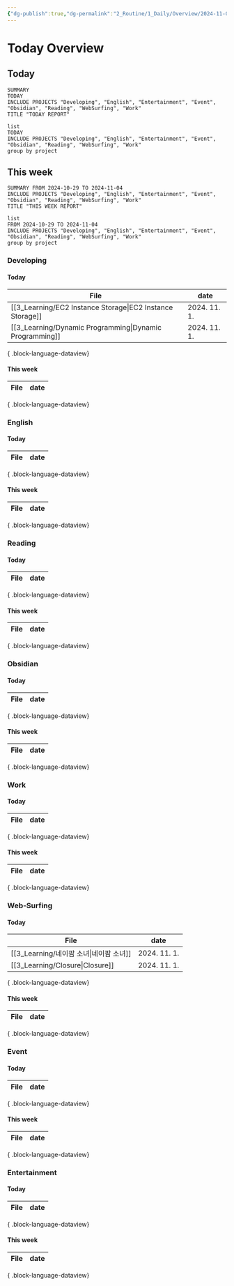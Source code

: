```yaml
---
{"dg-publish":true,"dg-permalink":"2_Routine/1_Daily/Overview/2024-11-01","created-date":"2024-11-01 11:55:51 pm","date":"2024-11-01","type":"daily-overview","tags":["daily-overview"],"aliases":null,"permalink":"/2_Routine/1_Daily/Overview/2024-11-01/","dgPassFrontmatter":true,"noteIcon":"1"}
---
```



# Today Overview
## Today
```toggl
SUMMARY 
TODAY
INCLUDE PROJECTS "Developing", "English", "Entertainment", "Event", "Obsidian", "Reading", "WebSurfing", "Work"
TITLE "TODAY REPORT"
```
```toggl
list 
TODAY
INCLUDE PROJECTS "Developing", "English", "Entertainment", "Event", "Obsidian", "Reading", "WebSurfing", "Work"
group by project
```
## This week
```toggl
SUMMARY FROM 2024-10-29 TO 2024-11-04
INCLUDE PROJECTS "Developing", "English", "Entertainment", "Event", "Obsidian", "Reading", "WebSurfing", "Work"
TITLE "THIS WEEK REPORT"
```
```toggl
list
FROM 2024-10-29 TO 2024-11-04
INCLUDE PROJECTS "Developing", "English", "Entertainment", "Event", "Obsidian", "Reading", "WebSurfing", "Work"
group by project
```

### Developing 
#### Today
| File                                                         | date         |
| ------------------------------------------------------------ | ------------ |
| [[3_Learning/EC2 Instance Storage\|EC2 Instance Storage]] | 2024. 11. 1. |
| [[3_Learning/Dynamic Programming\|Dynamic Programming]]   | 2024. 11. 1. |

{ .block-language-dataview}
#### This week
| File | date |
| ---- | ---- |

{ .block-language-dataview}

### English 
#### Today
| File | date |
| ---- | ---- |

{ .block-language-dataview}
#### This week
| File | date |
| ---- | ---- |

{ .block-language-dataview}

### Reading 
#### Today
| File | date |
| ---- | ---- |

{ .block-language-dataview}
#### This week
| File | date |
| ---- | ---- |

{ .block-language-dataview}

### Obsidian 
#### Today
| File | date |
| ---- | ---- |

{ .block-language-dataview}
#### This week
| File | date |
| ---- | ---- |

{ .block-language-dataview}

### Work
#### Today
| File | date |
| ---- | ---- |

{ .block-language-dataview}
#### This week
| File | date |
| ---- | ---- |

{ .block-language-dataview}

### Web-Surfing 
#### Today
| File                               | date         |
| ---------------------------------- | ------------ |
| [[3_Learning/네이팜 소녀\|네이팜 소녀]]   | 2024. 11. 1. |
| [[3_Learning/Closure\|Closure]] | 2024. 11. 1. |

{ .block-language-dataview}
#### This week
| File | date |
| ---- | ---- |

{ .block-language-dataview}

### Event 
#### Today
| File | date |
| ---- | ---- |

{ .block-language-dataview}
#### This week
| File | date |
| ---- | ---- |

{ .block-language-dataview}

### Entertainment 
#### Today
| File | date |
| ---- | ---- |

{ .block-language-dataview}
#### This week
| File | date |
| ---- | ---- |

{ .block-language-dataview}